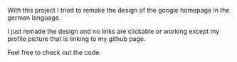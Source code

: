 With this project I tried to remake the design of the google homepage in the german language.

I just remade the design and no links are clickable or working except my profile picture that is linking to my github page.

Feel free to check out the code.